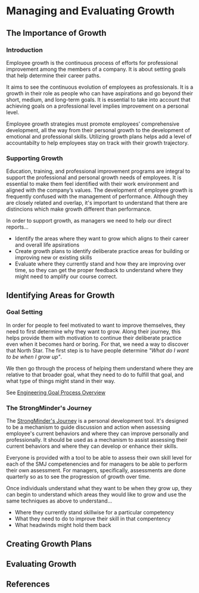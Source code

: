 # Managing and Evaluating Growth

## The Importance of Growth

### Introduction
Employee growth is the continuous process of efforts for professional improvement among the members of a company. It is about setting goals that help determine their career paths.

It aims to see the continuous evolution of employees as professionals. It is a growth in their role as people who can have aspirations and go beyond their short, medium, and long-term goals. It is essential to take into account that achieving goals on a professional level implies improvement on a personal level.

Employee growth strategies must promote employees’ comprehensive development, all the way from their personal growth to the development of emotional and professional skills.  Utilizing growth plans helps add a level of accountabilty to help employees stay on track with their growth trajectory.

### Supporting Growth

Education, training, and professional improvement programs are integral to support the professional and personal growth needs of employees. It is essential to make them feel identified with their work environment and aligned with the company’s values.  The development of employee growth is frequently confused with the management of performance. Although they are closely related and overlap, it's important to understand that there are distincions which make growth different than performance.

In order to support growth, as managers we need to help our direct reports...
* Identify the areas where they want to grow which aligns to their career and overall life apsirations
* Create growth plans to identify deliberate practice areas for building or improving new or existing skills
* Evaluate where they currently stand and how they are improving over time, so they can get the proper feedback to understand where they might need to amplify our course correct.

## Identifying Areas for Growth

### Goal Setting

In order for people to feel motivated to want to improve themselves, they need to first determine why they want to grow.  Along their journey, this helps provide them with motivation to continue their deliberate practice even when it becomes hard or boring.  For that, we need a way to discover that North Star.  The first step is to have people determine *"What do I want to be when I grow up"*.

We then go through the process of helping them understand where they are relative to that broader goal, what they need to do to fulfill that goal, and what type of things might stand in their way.

See [Engineering Goal Process Overview](https://strongmind0.sharepoint.com/:w:/r/sites/DevelopmentManagers/Shared%20Documents/Goal%20Setting/Engineering%20Goal%20Process%20Overview.docx)
### The StrongMinder's Journey

The [StrongMinder's Journey](https://strongmind.atlassian.net/wiki/spaces/PENG/pages/1033699373/StrongMinder+s+Journey) is a personal development tool. It's designed to be a mechanism to guide discussion and action when assessing employee's current behaviors and where they can improve personally and professionally. It should be used as a mechanism to assist assessing their current behaviors and where they can develop or enhance their skills.

Everyone is provided with a tool to be able to assess their own skill level for each of the SMJ competenencies and for managers to be able to perform their own assessment.  For managers, specifically, assessments are done quarterly so as to see the progression of growth over time.

Once individuals understand what they want to be when they grow up, they can begin to understand which areas they would like to grow and use the same techniques as above to understand...
* Where they currently stand skillwise for a particular competency
* What they need to do to improve their skill in that compentency
* What headwinds might hold them back

## Creating Growth Plans

## Evaluating Growth

## References